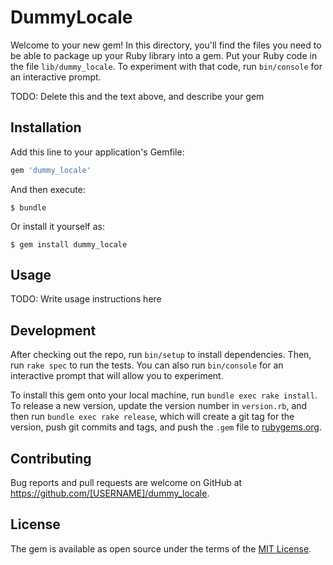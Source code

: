# DummyLocale

Welcome to your new gem! In this directory, you'll find the files you need to be able to package up your Ruby library into a gem. Put your Ruby code in the file `lib/dummy_locale`. To experiment with that code, run `bin/console` for an interactive prompt.

TODO: Delete this and the text above, and describe your gem

## Installation

Add this line to your application's Gemfile:

```ruby
gem 'dummy_locale'
```

And then execute:

    $ bundle

Or install it yourself as:

    $ gem install dummy_locale

## Usage

TODO: Write usage instructions here

## Development

After checking out the repo, run `bin/setup` to install dependencies. Then, run `rake spec` to run the tests. You can also run `bin/console` for an interactive prompt that will allow you to experiment.

To install this gem onto your local machine, run `bundle exec rake install`. To release a new version, update the version number in `version.rb`, and then run `bundle exec rake release`, which will create a git tag for the version, push git commits and tags, and push the `.gem` file to [rubygems.org](https://rubygems.org).

## Contributing

Bug reports and pull requests are welcome on GitHub at https://github.com/[USERNAME]/dummy_locale.


## License

The gem is available as open source under the terms of the [MIT License](http://opensource.org/licenses/MIT).

